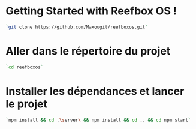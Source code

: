 # Getting Started with Reefbox OS !

```bash
`git clone https://github.com/Maxougit/reefboxos.git`
```

# Aller dans le répertoire du projet

```bash
`cd reefboxos`
```

# Installer les dépendances et lancer le projet

```bash
`npm install && cd .\server\ && npm install && cd .. && cd npm start`
```
